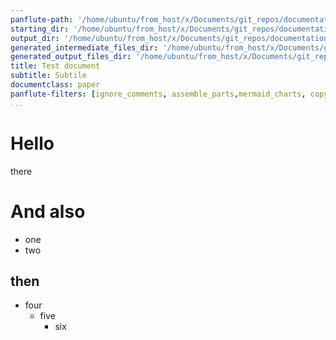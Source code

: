 ```yaml
---
panflute-path: '/home/ubuntu/from_host/x/Documents/git_repos/documentation/tools/pandown/python_lib/pandown/doc_resources/raw_content/common_filters'
starting_dir: '/home/ubuntu/from_host/x/Documents/git_repos/documentation/tools/pandown/tests/test__use_custom_template/doc/content'
output_dir: '/home/ubuntu/from_host/x/Documents/git_repos/documentation/tools/pandown/tests/test__use_custom_template/doc/output_pdf'
generated_intermediate_files_dir: '/home/ubuntu/from_host/x/Documents/git_repos/documentation/tools/pandown/tests/test__use_custom_template/doc/output_pdf/generated_intermediate_files'
generated_output_files_dir: '/home/ubuntu/from_host/x/Documents/git_repos/documentation/tools/pandown/tests/test__use_custom_template/doc/output_pdf/generated_output_files'
title: Test document
subtitle: Subtile
documentclass: paper
panflute-filters: [ignore_comments, assemble_parts,mermaid_charts, copy_linked_items, minted_code]
...
```


# Hello

there

# And also

- one
- two

## then

- four
	- five
		- six

